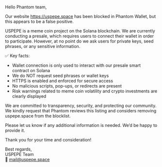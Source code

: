 Hello Phantom team,

Our website https://uspepe.space has been blocked in Phantom Wallet, but this appears to be a false positive.

USPEPE is a meme coin project on the Solana blockchain. We are currently conducting a presale, which requires users to connect their wallet in order to participate. However, at no point do we ask users for private keys, seed phrases, or any sensitive information.

✅ Key facts:
- Wallet connection is only used to interact with our presale smart contract on Solana
- We do NOT request seed phrases or wallet keys
- HTTPS is enabled and enforced for secure access
- No malicious scripts, pop-ups, or redirects are present
- Risk warnings related to meme coin volatility and crypto investments are clearly displayed

We are committed to transparency, security, and protecting our community.  
We kindly request that Phantom reviews this listing and considers removing uspepe.space from the blocklist.

Please let us know if any additional information is needed. We’d be happy to provide it.

Thank you for your time and consideration!

Best regards,  
USPEPE Team  
📩 mail@uspepe.space